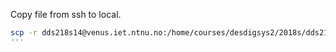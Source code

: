 Copy file from ssh to local.

```bash
scp -r dds218s14@venus.iet.ntnu.no:/home/courses/desdigsys2/2018s/dds218s14 .
'''